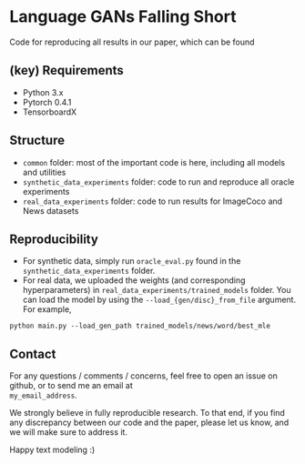 # Language GANs Falling Short

Code for reproducing all results in our paper, which can be found <link removed>


## (key) Requirements 
- Python 3.x
- Pytorch 0.4.1
- TensorboardX

## Structure
- `common` folder: most of the important code is here, including all models and utilities
- `synthetic_data_experiments` folder: code to run and reproduce all oracle experiments
- `real_data_experiments` folder: code to run results for ImageCoco and News datasets

## Reproducibility
- For synthetic data, simply run `oracle_eval.py` found in the `synthetic_data_experiments` folder. 
- For real data, we uploaded the weights (and corresponding hyperparameters) in `real_data_experiments/trained_models` folder. You can load the model by using the `--load_{gen/disc}_from_file` argument. For example, 
```
python main.py --load_gen_path trained_models/news/word/best_mle
```

## Contact
For any questions / comments / concerns, feel free to open an issue on github, or to send me an email at <br /> `my_email_address`. <br />

We strongly believe in fully reproducible research. To that end, if you find any discrepancy between our code and the paper, please let us know, and we will make sure to address it.  <br />

Happy text modeling :)
